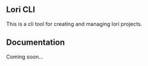 Lori CLI
----------------------------------------------------------
This is a cli tool for creating and managing lori projects.

## Documentation
Coming soon...